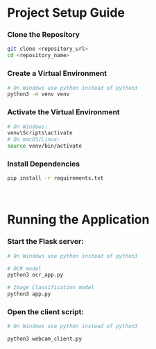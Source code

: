 # Project Setup Guide
### Clone the Repository
```bash
git clone <repository_url>
cd <repository_name>
```
### Create a Virtual Environment
```bash
# On Windows use python instead of python3
python3 -m venv venv
```
### Activate the Virtual Environment
```bash
# On Windows:
venv\Scripts\activate
# On macOS/Linux:
source venv/bin/activate
```
### Install Dependencies
```bash
pip install -r requirements.txt
```

<br>

# Running the Application

### Start the Flask server:
```bash
# On Windows use python instead of python3

# OCR model
python3 ocr_app.py

# Image Classification model
python3 app.py
```

### Open the client script:
```bash
# On Windows use python instead of python3

python3 webcam_client.py
```